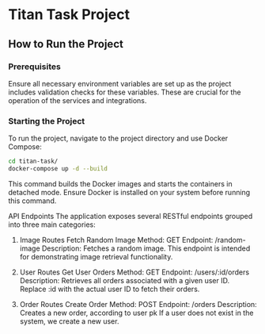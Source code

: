 # Titan Task Project

## How to Run the Project

### Prerequisites

Ensure all necessary environment variables are set up as the project includes validation checks for these variables. These are crucial for the operation of the services and integrations.

### Starting the Project

To run the project, navigate to the project directory and use Docker Compose:

```bash
cd titan-task/
docker-compose up -d --build
```

This command builds the Docker images and starts the containers in detached mode. Ensure Docker is installed on your system before running this command.

API Endpoints
The application exposes several RESTful endpoints grouped into three main categories:

1. Image Routes
   Fetch Random Image
   Method: GET
   Endpoint: /random-image
   Description: Fetches a random image. This endpoint is intended for demonstrating image retrieval functionality.

2. User Routes
   Get User Orders
   Method: GET
   Endpoint: /users/:id/orders
   Description: Retrieves all orders associated with a given user ID. Replace :id with the actual user ID to fetch their orders.

3. Order Routes
   Create Order
   Method: POST
   Endpoint: /orders
   Description: Creates a new order, according to user pk If a user does not exist in the system, we create a new user.
